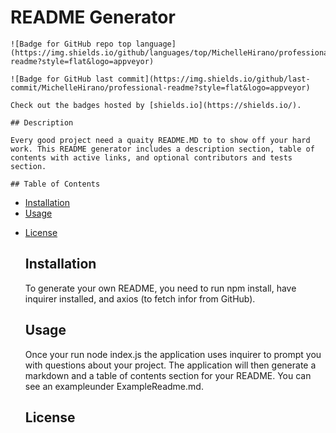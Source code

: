# README Generator
    
    ![Badge for GitHub repo top language](https://img.shields.io/github/languages/top/MichelleHirano/professional-readme?style=flat&logo=appveyor) 
    
    ![Badge for GitHub last commit](https://img.shields.io/github/last-commit/MichelleHirano/professional-readme?style=flat&logo=appveyor) 
    
    Check out the badges hosted by [shields.io](https://shields.io/). 
    
    ## Description
    
    Every good project need a quaity README.MD to to show off your hard work. This README generator includes a description section, table of contents with active links, and optional contributors and tests section. 

    ## Table of Contents
 - [Installation](#installation)  
 - [Usage](#usage)
 * [License](#license) 
    
    ## Installation
    
    
    To generate your own README, you need to run npm install, have inquirer installed, and axios (to fetch infor from GitHub). 
    
    ## Usage 
    
    Once your run node index.js the application uses inquirer to prompt you with questions about your project. The application will then generate a markdown and a table of contents section for your README. You can see an exampleunder ExampleReadme.md. 
    
    ## License
    
    
    
